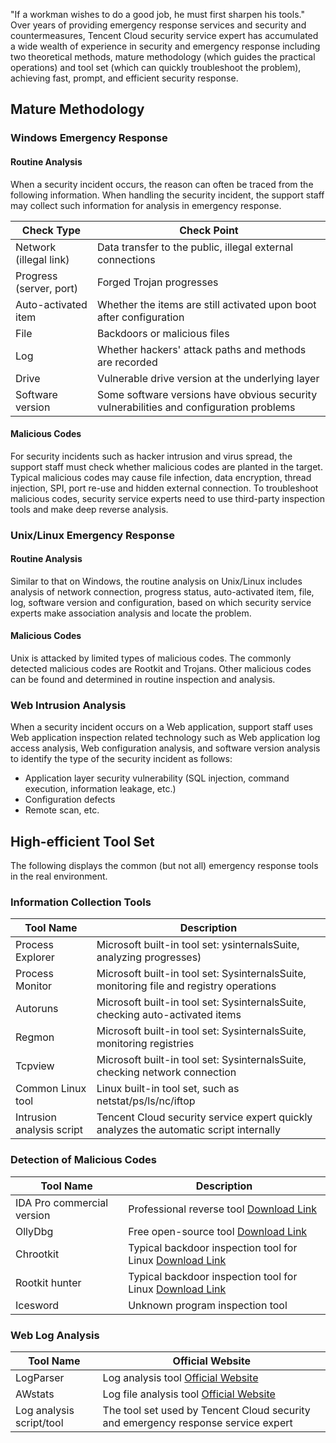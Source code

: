 "If a workman wishes to do a good job, he must first sharpen his tools." Over years of providing emergency response services and security and countermeasures, Tencent Cloud security service expert has accumulated a wide wealth of experience in security and emergency response including two theoretical methods, mature methodology (which guides the practical operations) and tool set (which can quickly troubleshoot the problem), achieving fast, prompt, and efficient security response.
## Mature Methodology
### Windows Emergency Response
#### Routine Analysis
When a security incident occurs, the reason can often be traced from the following information. When handling the security incident, the support staff may collect such information for analysis in emergency response.

Check Type	| Check Point
---|--- 
Network (illegal link)		| Data transfer to the public, illegal external connections
Progress (server, port)	|	Forged Trojan progresses
Auto-activated item		|Whether the items are still activated upon boot after configuration
File		| Backdoors or malicious files
Log		| Whether hackers' attack paths and methods are recorded
Drive	|	Vulnerable drive version at the underlying layer
Software version		| Some software versions have obvious security vulnerabilities and configuration problems

#### Malicious Codes
For security incidents such as hacker intrusion and virus spread, the support staff must check whether malicious codes are planted in the target.
Typical malicious codes may cause file infection, data encryption, thread injection, SPI, port re-use and hidden external connection. To troubleshoot malicious codes, security service experts need to use third-party inspection tools and make deep reverse analysis.

### Unix/Linux Emergency Response
#### Routine Analysis
Similar to that on Windows, the routine analysis on Unix/Linux includes analysis of network connection, progress status, auto-activated item, file, log, software version and configuration, based on which security service experts make association analysis and locate the problem.
#### Malicious Codes 
Unix is attacked by limited types of malicious codes. The commonly detected malicious codes are Rootkit and Trojans. Other malicious codes can be found and determined in routine inspection and analysis.

### Web Intrusion Analysis
When a security incident occurs on a Web application, support staff uses Web application inspection related technology such as Web application log access analysis, Web configuration analysis, and software version analysis to identify the type of the security incident as follows:
- Application layer security vulnerability (SQL injection, command execution, information leakage, etc.)
- Configuration defects
- Remote scan, etc.

## High-efficient Tool Set
The following displays the common (but not all) emergency response tools in the real environment.
### Information Collection Tools

Tool Name	| Description
---|--- 
Process Explorer	| Microsoft built-in tool set: ysinternalsSuite, analyzing progresses)
Process Monitor 	|	Microsoft built-in tool set: SysinternalsSuite, monitoring file and registry operations
Autoruns		|Microsoft built-in tool set: SysinternalsSuite, checking auto-activated items
Regmon		|Microsoft built-in tool set: SysinternalsSuite, monitoring registries
Tcpview		|Microsoft built-in tool set: SysinternalsSuite, checking network connection
Common Linux tool	|	Linux built-in tool set, such as netstat/ps/ls/nc/iftop
Intrusion analysis script	|	Tencent Cloud security service expert quickly analyzes the automatic script internally

### Detection of Malicious Codes
Tool Name	| Description
---|--- 
IDA Pro commercial version|	Professional reverse tool [Download Link](https://www.hex-rays.com/products/ida/support/download.shtml) 
OllyDbg	| Free open-source tool [Download Link](http://www.ollydbg.de/)
Chrootkit	| Typical backdoor inspection tool for Linux [Download Link](http://www.chkrootkit.org)
Rootkit hunter |	Typical backdoor inspection tool for Linux [Download Link](http://rkhunter.sourceforge.net/) 
Icesword |Unknown program inspection tool
### Web Log Analysis
Tool Name |	Official Website
---|--- 
LogParser	 | Log analysis tool [Official Website](http://www.microsoft.com)
AWstats |	Log file analysis tool [Official Website](http://awstats.sourceforge.net/)
Log analysis script/tool |	The tool set used by Tencent Cloud security and emergency response service expert

